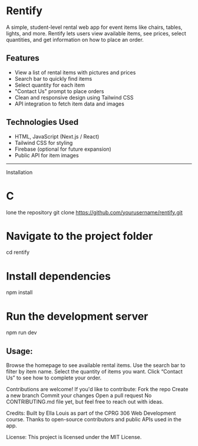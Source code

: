 # Rentify

A simple, student-level rental web app for event items like chairs, tables, lights, and more. Rentify lets users view available items, see prices, select quantities, and get information on how to place an order.

## Features

- View a list of rental items with pictures and prices
- Search bar to quickly find items
- Select quantity for each item
- "Contact Us" prompt to place orders
- Clean and responsive design using Tailwind CSS
- API integration to fetch item data and images


## Technologies Used

- HTML, JavaScript (Next.js / React)
- Tailwind CSS for styling
- Firebase (optional for future expansion)
- Public API for item images

---
 Installation
# C
lone the repository
git clone https://github.com/yourusername/rentify.git

# Navigate to the project folder
cd rentify

# Install dependencies
npm install

# Run the development server
npm run dev

## Usage:       
Browse the homepage to see available rental items.
Use the search bar to filter by item name.
Select the quantity of items you want.
Click “Contact Us” to see how to complete your order.

Contributions are welcome! If you'd like to contribute:
Fork the repo
Create a new branch
Commit your changes
Open a pull request
No CONTRIBUTING.md file yet, but feel free to reach out with ideas.

Credits:
Built by Ella Louis as part of the CPRG 306 Web Development course.
Thanks to open-source contributors and public APIs used in the app.

License:
This project is licensed under the MIT License.
